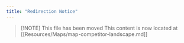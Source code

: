 ```yaml
---
title: "Redirection Notice"
---
```


> [\!NOTE] This file has been moved
> This content is now located at [[Resources/Maps/map-competitor-landscape.md]]


